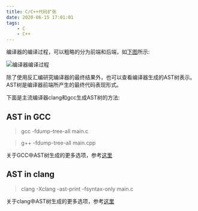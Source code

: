 ```yaml
---
title: C/C++代码扩张
date: 2020-06-15 17:01:01
tags:
    - C
    - C++
---
```


编译器的编译过程，可以粗略的分为前端和后端，如[下图](http://icps.u-strasbg.fr/~pop/images/front-end.png)所示:

![编译器编译过程](front-end.png)

除了使用反汇编研究编译器的最终结果外，也可以查看编译器生成的AST树表示。AST树是编译器前端所产生的最终代码表现形式。

下面是主流编译器clang和gcc生成AST树的方法:

## AST in GCC

> gcc -fdump-tree-all main.c

> g++ -fdump-tree-all main.cpp

关于GCC中AST树生成的更多选项，参考[这里](https://gcc.gnu.org/onlinedocs/gcc-6.2.0/gcc/Developer-Options.html)

## AST in clang

> clang -Xclang -ast-print -fsyntax-only main.c

关于clang中AST树生成的更多选项，参考[这里](https://clang.llvm.org/docs/ClangCommandLineReference.html)

